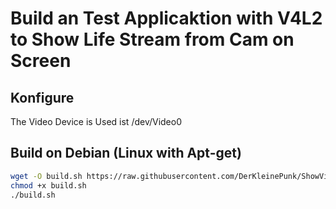 # Build an Test Applicaktion with V4L2 to Show Life Stream from Cam on Screen

## Konfigure

The Video Device is Used ist /dev/Video0

## Build on Debian (Linux with Apt-get)

```bash
wget -O build.sh https://raw.githubusercontent.com/DerKleinePunk/ShowVideoCaptureWithSDL/master/build.sh
chmod +x build.sh
./build.sh
```
